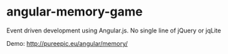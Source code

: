 angular-memory-game
===================

Event driven development using Angular.js.
No single line of jQuery or jqLite

Demo:
http://pureepic.eu/angular/memory/
